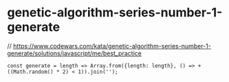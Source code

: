 # genetic-algorithm-series-number-1-generate
// https://www.codewars.com/kata/genetic-algorithm-series-number-1-generate/solutions/javascript/me/best_practice


```
const generate = length => Array.from({length: length}, () => +((Math.random() * 2) < 1)).join('');
```
